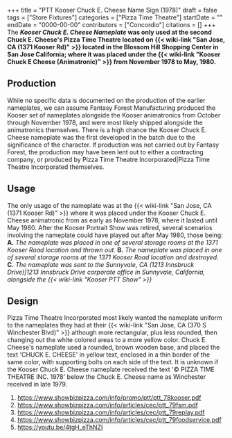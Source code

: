 +++
title = "PTT Kooser Chuck E. Cheese Name Sign (1978)"
draft = false
tags = ["Store Fixtures"]
categories = ["Pizza Time Theatre"]
startDate = ""
endDate = "0000-00-00"
contributors = ["Concordio"]
citations = []
+++
The ***Kooser Chuck E. Cheese Nameplate* was only used at the second Chuck E. Cheese's Pizza Time Theatre located on {{< wiki-link "San Jose, CA (1371 Kooser Rd)" >}} located in the Blossom Hill Shopping Center in San Jose California; where it was placed under the {{< wiki-link "Kooser Chuck E Cheese (Animatronic)" >}} from November 1978 to May, 1980.**

## Production

While no specific data is documented on the production of the earlier nameplates, we can assume Fantasy Forest Manufacturing produced the Kooser set of nameplates alongside the Kooser animatronics from October through November 1978, and were most likely shipped alongside the animatronics themselves.
There is a high chance the Kooser Chuck E. Cheese nameplate was the first developed in the batch due to the significance of the character. If production was not carried out by Fantasy Forest, the production may have been lent out to either a contracting company, or produced by Pizza Time Theatre Incorporated|Pizza Time Theatre Incorporated themselves.

## Usage

The only usage of the nameplate was at the {{< wiki-link "San Jose, CA (1371 Kooser Rd)" >}} where it was placed under the Kooser Chuck E. Cheese animatronic from as early as November 1978, where it lasted until May 1980. After the Kooser Portrait Show was retired, several scenarios involving the nameplate could have played out after May 1980, those being:
**A.** *The nameplate was placed in one of several storage rooms at the 1371 Kooser Road location and thrown out.*
**B.** *The nameplate was placed in one of several storage rooms at the 1371 Kooser Road location and destroyed.*
**C.** *The nameplate was sent to the Sunnyvale, CA (1213 Innsbruck Drive)|1213 Innsbruck Drive corporate office in Sunnyvale, California, alongside the {{< wiki-link "Kooser PTT Show" >}}*

## Design

Pizza Time Theatre Incorporated most likely wanted the nameplate uniform to the nameplates they had at their {{< wiki-link "San Jose, CA (370 S Winchester Blvd)" >}} although more rectangular, plus less rounded, then changing out the white colored areas to a more yellow color. Chuck E. Cheese's nameplate used a rounded, brown wooden base, and placed the text 'CHUCK E. CHEESE' in yellow text, enclosed in a thin border of the same color, with supporting bolts on each side of the text.
It is unknown if the Kooser Chuck E. Cheese nameplate received the text '© PIZZA TIME THEATRE INC. 1978' below the Chuck E. Cheese name as Winchester received in late 1979.

1.  https://www.showbizpizza.com/info/promo/ptt/ptt_78kooser.pdf
2.  https://www.showbizpizza.com/info/articles/cec/ptt_79fsm.pdf
3.  https://www.showbizpizza.com/info/articles/cec/ptt_79replay.pdf
4.  https://www.showbizpizza.com/info/articles/cec/ptt_79foodservice.pdf
5.  https://youtu.be/4tgH_eThNZI
